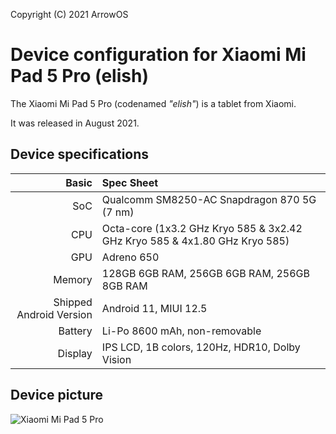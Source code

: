Copyright (C) 2021 ArrowOS

Device configuration for Xiaomi Mi Pad 5 Pro (elish)
=========================================

The Xiaomi Mi Pad 5 Pro (codenamed _"elish"_) is a tablet from Xiaomi.

It was released in August 2021.

## Device specifications

Basic   | Spec Sheet
-------:|:-------------------------
SoC     | Qualcomm SM8250-AC Snapdragon 870 5G (7 nm)
CPU     | Octa-core (1x3.2 GHz Kryo 585 & 3x2.42 GHz Kryo 585 & 4x1.80 GHz Kryo 585)
GPU     | Adreno 650
Memory  | 128GB 6GB RAM, 256GB 6GB RAM, 256GB 8GB RAM
Shipped Android Version | Android 11, MIUI 12.5
Battery | Li-Po 8600 mAh, non-removable
Display | IPS LCD, 1B colors, 120Hz, HDR10, Dolby Vision

## Device picture

![Xiaomi Mi Pad 5 Pro](https://cdn.cnbj0.fds.api.mi-img.com/b2c-shopapi-pms/pms_1640768539.98629966.jpg "Xiaomi Mi Pad 5 Pro")